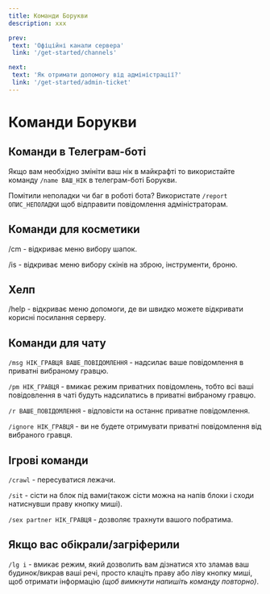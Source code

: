 ```yaml
---
title: Команди Борукви
description: xxx

prev:
 text: 'Офіційні канали сервера'
 link: '/get-started/channels'

next:
 text: 'Як отримати допомогу від адміністрації?'
 link: '/get-started/admin-ticket'
---
```


<!-- 
Треба:
1. Перебрати команди які тут знаходяться
2. Оновити скріншоти та дописи
-->

# Команди Борукви
## Команди в Телеграм-боті
Якщо вам необхідно змініти ваш нік в майкрафті то використайте команду `/name ВАШ_НІК` в телеграм-боті Борукви.

Помітили неполадки чи баг в роботі бота? Використате `/report ОПИС_НЕПОЛАДКИ` щоб відправити повідомлення адміністраторам.

## Команди для косметики
/сm - відкриває меню вибору шапок.

/is - відкриває меню вибору скінів на зброю, інструменти, броню.

## Хелп
/help - відкриває меню допомоги, де ви швидко можете відкривати корисні посилання серверу.

## Команди для чату
`/msg НІК_ГРАВЦЯ ВАШЕ_ПОВІДОМЛЕННЯ` - надсилає ваше повідомлення в приватні вибраному гравцю.

`/pm НІК_ГРАВЦЯ` - вмикає режим приватних повідомлень, тобто всі ваші повідовлення в чаті будуть надсилатись в приватні вибраному гравцю.

`/r ВАШЕ_ПОВІДОМЛЕННЯ` - відповісти на останнє приватне повідомлення.

`/ignore НІК_ГРАВЦЯ` - ви не будете отримувати приватні повідомлення від вибраного гравця.

## Ігрові команди
`/crawl` - пересуватися лежачи.

`/sit` - сісти на блок під вами(також сісти можна на напів блоки і сходи натиснувши праву кнопку миші).

`/sex partner НІК_ГРАВЦЯ` - дозволяє трахнути вашого побратима.

## Якщо вас обікрали/загріферили
`/lg i` - вмикає режим, який дозволить вам дізнатися хто зламав ваш будинок/викрав ваші речі, просто клаціть праву або ліву кнопку миші, щоб отримати інформацію *(щоб вимкнути напишіть команду повторно)*.